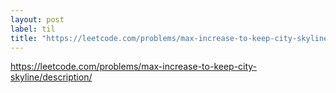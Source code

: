 ```yaml
---
layout: post
label: til
title: "https://leetcode.com/problems/max-increase-to-keep-city-skyline/description/"
---
```


https://leetcode.com/problems/max-increase-to-keep-city-skyline/description/

